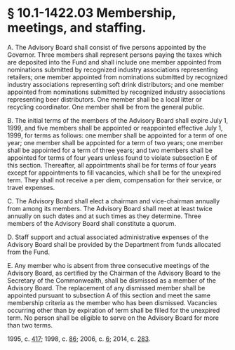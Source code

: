 # § 10.1-1422.03 Membership, meetings, and staffing.

<p>A. The Advisory Board shall consist of five persons appointed by the Governor. Three members shall represent persons paying the taxes which are deposited into the Fund and shall include one member appointed from nominations submitted by recognized industry associations representing retailers; one member appointed from nominations submitted by recognized industry associations representing soft drink distributors; and one member appointed from nominations submitted by recognized industry associations representing beer distributors. One member shall be a local litter or recycling coordinator. One member shall be from the general public.</p><p>B. The initial terms of the members of the Advisory Board shall expire July 1, 1999, and five members shall be appointed or reappointed effective July 1, 1999, for terms as follows: one member shall be appointed for a term of one year; one member shall be appointed for a term of two years; one member shall be appointed for a term of three years; and two members shall be appointed for terms of four years unless found to violate subsection E of this section. Thereafter, all appointments shall be for terms of four years except for appointments to fill vacancies, which shall be for the unexpired term. They shall not receive a per diem, compensation for their service, or travel expenses.</p><p>C. The Advisory Board shall elect a chairman and vice-chairman annually from among its members. The Advisory Board shall meet at least twice annually on such dates and at such times as they determine. Three members of the Advisory Board shall constitute a quorum.</p><p>D. Staff support and actual associated administrative expenses of the Advisory Board shall be provided by the Department from funds allocated from the Fund.</p><p>E. Any member who is absent from three consecutive meetings of the Advisory Board, as certified by the Chairman of the Advisory Board to the Secretary of the Commonwealth, shall be dismissed as a member of the Advisory Board. The replacement of any dismissed member shall be appointed pursuant to subsection A of this section and meet the same membership criteria as the member who has been dismissed. Vacancies occurring other than by expiration of term shall be filled for the unexpired term. No person shall be eligible to serve on the Advisory Board for more than two terms.</p><p>1995, c. <a href='http://lis.virginia.gov/cgi-bin/legp604.exe?951+ful+CHAP0417'>417</a>; 1998, c. <a href='http://lis.virginia.gov/cgi-bin/legp604.exe?981+ful+CHAP0086'>86</a>; 2006, c. <a href='http://lis.virginia.gov/cgi-bin/legp604.exe?061+ful+CHAP0006'>6</a>; 2014, c. <a href='http://lis.virginia.gov/cgi-bin/legp604.exe?141+ful+CHAP0283'>283</a>.</p>